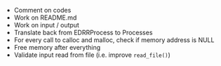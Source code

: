 - Comment on codes
- Work on README.md
- Work on input / output
- Translate back from EDRRProcess to Processes
- For every call to calloc and malloc, check if memory address is NULL
- Free memory after everything
- Validate input read from file (i.e. improve `read_file()`)